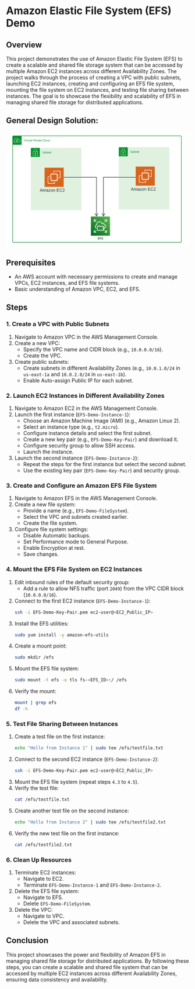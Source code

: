 # Amazon Elastic File System (EFS) Demo

## Overview
This project demonstrates the use of Amazon Elastic File System (EFS) to create a scalable and shared file storage system that can be accessed by multiple Amazon EC2 instances across different Availability Zones. The project walks through the process of creating a VPC with public subnets, launching EC2 instances, creating and configuring an EFS file system, mounting the file system on EC2 instances, and testing file sharing between instances. The goal is to showcase the flexibility and scalability of EFS in managing shared file storage for distributed applications.

## General Design Solution: 

![Diagram of the project](./18_efs.png)


## Prerequisites
- An AWS account with necessary permissions to create and manage VPCs, EC2 instances, and EFS file systems.
- Basic understanding of Amazon VPC, EC2, and EFS.

## Steps

### 1. Create a VPC with Public Subnets
1. Navigate to Amazon VPC in the AWS Management Console.
2. Create a new VPC:
   - Specify the VPC name and CIDR block (e.g., `10.0.0.0/16`).
   - Create the VPC.
3. Create public subnets:
   - Create subnets in different Availability Zones (e.g., `10.0.1.0/24` in `us-east-1a` and `10.0.2.0/24` in `us-east-1b`).
   - Enable Auto-assign Public IP for each subnet.

### 2. Launch EC2 Instances in Different Availability Zones
1. Navigate to Amazon EC2 in the AWS Management Console.
2. Launch the first instance (`EFS-Demo-Instance-1`):
   - Choose an Amazon Machine Image (AMI) (e.g., Amazon Linux 2).
   - Select an instance type (e.g., `t2.micro`).
   - Configure instance details and select the first subnet.
   - Create a new key pair (e.g., `EFS-Demo-Key-Pair`) and download it.
   - Configure security group to allow SSH access.
   - Launch the instance.
3. Launch the second instance (`EFS-Demo-Instance-2`):
   - Repeat the steps for the first instance but select the second subnet.
   - Use the existing key pair (`EFS-Demo-Key-Pair`) and security group.

### 3. Create and Configure an Amazon EFS File System
1. Navigate to Amazon EFS in the AWS Management Console.
2. Create a new file system:
   - Provide a name (e.g., `EFS-Demo-FileSystem`).
   - Select the VPC and subnets created earlier.
   - Create the file system.
3. Configure file system settings:
   - Disable Automatic backups.
   - Set Performance mode to General Purpose.
   - Enable Encryption at rest.
   - Save changes.

### 4. Mount the EFS File System on EC2 Instances
1. Edit inbound rules of the default security group:
   - Add a rule to allow NFS traffic (port `2049`) from the VPC CIDR block (`10.0.0.0/16`).
2. Connect to the first EC2 instance (`EFS-Demo-Instance-1`):
   ```bash
   ssh -i EFS-Demo-Key-Pair.pem ec2-user@<EC2_Public_IP>
   ```
3. Install the EFS utilities:
   ```bash
   sudo yum install -y amazon-efs-utils
   ```
4. Create a mount point:
   ```bash
   sudo mkdir /efs
   ```
5. Mount the EFS file system:
   ```bash
   sudo mount -t efs -o tls fs-<EFS_ID>:/ /efs
   ```
6. Verify the mount:
   ```bash
   mount | grep efs
   df -h
   ```

### 5. Test File Sharing Between Instances
1. Create a test file on the first instance:
   ```bash
   echo "Hello from Instance 1" | sudo tee /efs/testfile.txt
   ```
2. Connect to the second EC2 instance (`EFS-Demo-Instance-2`):
   ```bash
   ssh -i EFS-Demo-Key-Pair.pem ec2-user@<EC2_Public_IP>
   ```
3. Mount the EFS file system (repeat steps `4.3` to `4.5`).
4. Verify the test file:
   ```bash
   cat /efs/testfile.txt
   ```
5. Create another test file on the second instance:
   ```bash
   echo "Hello from Instance 2" | sudo tee /efs/testfile2.txt
   ```
6. Verify the new test file on the first instance:
   ```bash
   cat /efs/testfile2.txt
   ```

### 6. Clean Up Resources
1. Terminate EC2 instances:
   - Navigate to EC2.
   - Terminate `EFS-Demo-Instance-1` and `EFS-Demo-Instance-2`.
2. Delete the EFS file system:
   - Navigate to EFS.
   - Delete `EFS-Demo-FileSystem`.
3. Delete the VPC:
   - Navigate to VPC.
   - Delete the VPC and associated subnets.

## Conclusion
This project showcases the power and flexibility of Amazon EFS in managing shared file storage for distributed applications. By following these steps, you can create a scalable and shared file system that can be accessed by multiple EC2 instances across different Availability Zones, ensuring data consistency and availability.


